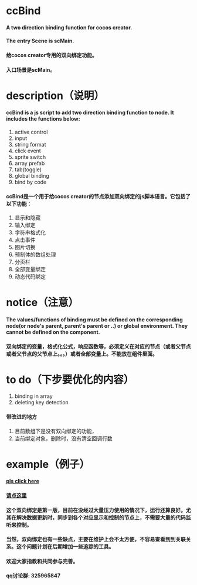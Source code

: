 # ccBind
#### A two direction binding function for cocos creator.
#### The entry Scene is scMain.

#### 给cocos creator专用的双向绑定功能。
#### 入口场景是scMain。

# description（说明）
#### ccBind is a js script to add two direction binding function to node. It includes the functions below:
1. active control
2. input
3. string format
4. click event
5. sprite switch
6. array prefab
7. tab(toggle)
8. global binding
9. bind by code

#### ccBind是一个用于给cocos creator的节点添加双向绑定的js脚本语言。它包括了以下功能：
1. 显示和隐藏
2. 输入绑定
3. 字符串格式化
4. 点击事件
5. 图片切换
6. 预制体的数组处理
7. 分页栏
8. 全部变量绑定
9. 动态代码绑定

# notice（注意）
#### The values/functions of binding must be defined on the corresponding node(or node's parent, parent's parent or ..) or global environment. They cannot be defined on the component.
#### 双向绑定的变量，格式化公式，响应函数等，必须定义在对应的节点（或者父节点或者父节点的父节点上。。。）或者全部变量上。不能放在组件里面。

# to do（下步要优化的内容）
1. binding in array
2. deleting key detection

#### 带改进的地方
1. 目前数组下是没有双向绑定的功能，
2. 当前绑定对象，删除时，没有清空回调行数

# example（例子）
#### [pls click here](https://faace.github.io/ccBind/example/index.html)
#### [请点这里](https://faace.github.io/ccBind/example/index.html)

#### 这个双向绑定是第一版，目前在没经过大量压力使用的情况下，运行还算良好。尤其在解决数据更新时，同步到各个对应显示和控制的节点上，不需要大量的代码监听来控制。
#### 当然，双向绑定也有一些缺点，主要在维护上会不太方便，不容易查看到到关联关系。这个问题计划在后期增加一些追踪的工具。
#### 欢迎大家指教和共同参与完善。
#### qq讨论群: 325965847


